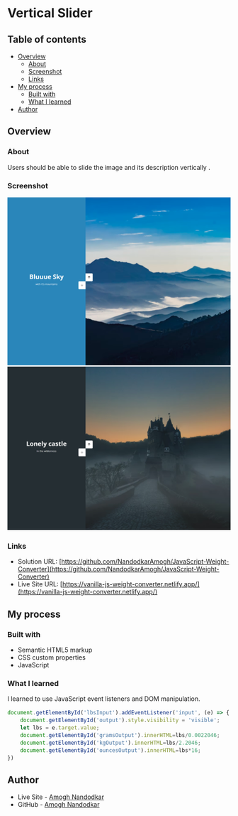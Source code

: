 # Vertical Slider

## Table of contents

- [Overview](#overview)
  - [About](#About)
  - [Screenshot](#screenshot)
  - [Links](#links)
- [My process](#my-process)
  - [Built with](#built-with)
  - [What I learned](#what-i-learned)
- [Author](#author)


## Overview

### About

Users should be able to slide the image and its description vertically .


### Screenshot

![](./images/img1.png)
![](./images/img2.png)

### Links

- Solution URL: [https://github.com/NandodkarAmogh/JavaScript-Weight-Converter](https://github.com/NandodkarAmogh/JavaScript-Weight-Converter)
- Live Site URL: [https://vanilla-js-weight-converter.netlify.app/](https://vanilla-js-weight-converter.netlify.app/)

## My process

### Built with

- Semantic HTML5 markup
- CSS custom properties
- JavaScript

### What I learned

I learned to use JavaScript event listeners and DOM manipulation.

```js
document.getElementById('lbsInput').addEventListener('input', (e) => {
    document.getElementById('output').style.visibility = 'visible';
    let lbs = e.target.value;
    document.getElementById('gramsOutput').innerHTML=lbs/0.0022046;
    document.getElementById('kgOutput').innerHTML=lbs/2.2046;
    document.getElementById('ouncesOutput').innerHTML=lbs*16;
})
```

## Author

- Live Site - [Amogh Nandodkar](https://amoghnandodkar.netlify.app/)
- GitHub -  [Amogh Nandodkar](https://github.com/NandodkarAmogh)


